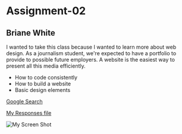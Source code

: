 
# Assignment-02
## Briane White

I wanted to take this class because I wanted to learn more about web design. As a journalism student, we're expected to have a portfolio to provide to possible future employers. A website is the easiest way to present all this media efficiently.



- How to code consistently
- How to build a website
- Basic design elements


[Google Search](https://www.google.com/?client=safari)

[My Responses file](./responses.txt)

![My Screen Shot](./images/ScreenShot.png)
